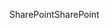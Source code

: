 <span data-ttu-id="c5ea7-101">SharePoint</span><span class="sxs-lookup"><span data-stu-id="c5ea7-101">SharePoint</span></span>